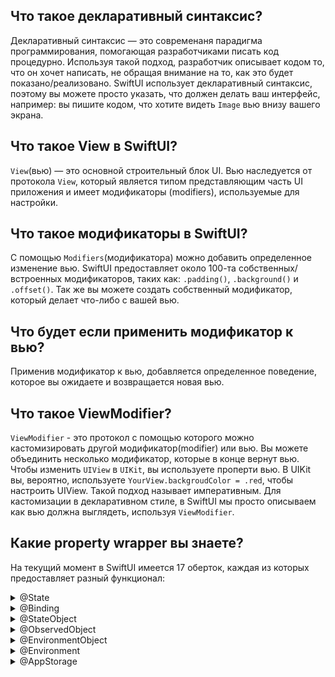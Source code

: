 ## Что такое декларативный синтаксис?

Декларативный синтаксис — это современаня парадигма программирования, помогающая разработчиками писать код процедурно.
Используя такой подход, разработчик описывает кодом то, что он хочет написать, не обращая внимание на то, как это будет показано/реализовано.
SwiftUI использует декларативный синтаксис, поэтому вы можете просто указать, что должен делать ваш интерфейс, например:
вы пишите кодом, что хотите видеть `Image` вью внизу вашего экрана.

## Что такое View в SwiftUI?

`View`(вью) — это основной строительный блок UI. Вью наследуется от протокола `View`, который является типом представляющим часть UI приложения и имеет модификаторы (modifiers), используемые для настройки.

## Что такое модификаторы в SwiftUI?

С помощью `Modifiers`(модификатора) можно добавить определенное изменение вью. SwiftUI предоставляет около 100-та собственных/встроенных модификаторов, таких как: `.padding()`, `.background()` и `.offset()`.
Так же вы можете создать собственный модификатор, который делает что-либо с вашей вью.

## Что будет если применить модификатор к вью? 

Применив модификатор к вью, добавляется определенное поведение, которое вы ожидаете и возвращается новая вью.


## Что такое ViewModifier?

`ViewModifier` - это протокол с помощью которого можно кастомизировать другой модификатор(modifier) или вью.
Вы можете объединить несколько модификатор, которые в конце вернут вью. Чтобы изменить `UIView` в `UIKit`, вы используете проперти вью. В UIKit вы, вероятно, используете `YourView.backgroudColor = .red`, чтобы настроить UIView. Такой подход называет императивным. Для кастомизации в декларативном стиле, в SwiftUI мы просто описываем как вью должна выглядеть, используя `ViewModifier`.

## Какие property wrapper вы знаете?

На текущий момент в SwiftUI имеется 17 оберток, каждая из которых предоставляет разный функционал:

<details> 
  <summary>@State</summary>

   `@State` property wrapper используется внутри `View` объекта и позволяет вашей вью реагировать на любые изменения. Данная обертка не принимает данные с других объектов. В качестве лучшей практики вы должны пометить свои проперти @State как `private`. Никакие внешние источники не должны изменять ваш @State проперти. В большинстве случаев используется для простых типов данных как `Int`, `String`, `Bool` и т.д.
</details>

<details> 
  <summary>@Binding</summary>

   `@Binding` property wrapper используется для передачи значений в дочернюю(child) вью. Вью принимающая биндинг может читать проперти, реагировать на изменения от родительской вью и имеет доступ на запись проперти.
</details> 

<details> 
  <summary>@StateObject</summary>

   `@StateObject` схож со `@State`, но использует более сложные типы данных и применяется к `ObservableObject`. `ObservableObject` принимает reference type (class) и информирует SwiftUI когда в одном из `@Published` проперти произошли изменения.

   > ⚠️ Вы должны использовать `@StateObject` только один раз для каждого объекта.
</details> 

<details> 
  <summary>@ObservedObject</summary>

   `@ObservedObject` схож со `@StateObject`, за исключением того, что в нем не упоминается создание или хранение инстанса. `ObservedObject` используется для отслеживания изменений уже созданного объекта c использованием `@StateObject`.

   > ⚠️ До создания `StateObject` использовали `ObservedObject` для сохранения и хранения объектов, но это было не безопасно. Иногда `ObservedObject` мог случайно освободить объект, который он хранил. Поэтому была создана проперти враппер `StateObject`.
</details> 

<details> 
  <summary>@EnvironmentObject</summary>

  Временами нужно получить доступн к объекту из разных вьюх в приложении или во всех дочерних вьюхах.
  Достичь такого можно с помощью `@EnvironmentObject`. Проперти к которому применили `EnvironmentObject` должны наследоваться от `ObservableObject` протокола.
  Применяем модификатор `.environmentObject()` и объект доступен во всех вью, к которой применили модификатор.

  `@EnvironmentObject` похож на `@ObservedObject`. Основное различие в том, что `@EnvironmentObject` доступен в большем диапозоне, во множестве вложенных вью.
</details>

<details> 
  <summary>@Environment</summary>

  Если вы знакомы с переменными окружения `env` в Linux, то вы сразу поймете о чем идет речь.
  `@Environment` считывает значения окружения ОС и перерисовывает вью если значение изменяется. Чтобы применить `@Environment` проперти к вью используйте `.environment` модификатор.
</details>

<details> 
  <summary>@AppStorage</summary>

  `@AppStorage` является оберткой над `UserDefaults`. Используйте обертку для хранения маленьких, простых значений. 
  
  > ⚠️ Не следует хранить `CVV` код от кредитной карты.
</details>
